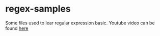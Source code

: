# regex-samples
Some files used to lear regular expression basic.
Youtube video can be found [here](https://www.youtube.com/watch?v=kmyxZePudOI)
